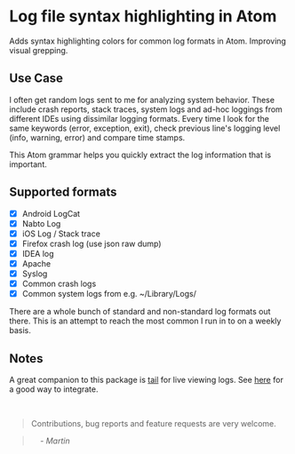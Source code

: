 # Log file syntax highlighting in Atom

Adds syntax highlighting colors for common log formats in Atom. Improving visual grepping.

## Use Case

I often get random logs sent to me for analyzing system behavior. These include crash reports, stack traces, system logs and ad-hoc loggings from different IDEs using dissimilar logging formats. Every time I look for the same keywords (error, exception, exit), check previous line's logging level (info, warning, error) and compare time stamps.

This Atom grammar helps you quickly extract the log information that is important.

## Supported formats

 * [x] Android LogCat
 * [x] Nabto Log
 * [x] iOS Log / Stack trace
 * [x] Firefox crash log (use json raw dump)
 * [x] IDEA log
 * [x] Apache
 * [x] Syslog
 * [x] Common crash logs
 * [x] Common system logs from e.g. ~/Library/Logs/

There are a whole bunch of standard and non-standard log formats out there. This is an attempt to reach the most common I run in to on a weekly basis.

## Notes

A great companion to this package is [tail](https://github.com/eliasak/tail) for live viewing logs. See [here](https://github.com/mrodalgaard/language-log/issues/1#issue-92097844) for a good way to integrate.

<br>

> Contributions, bug reports and feature requests are very welcome.

> &nbsp; &nbsp; _- Martin_
